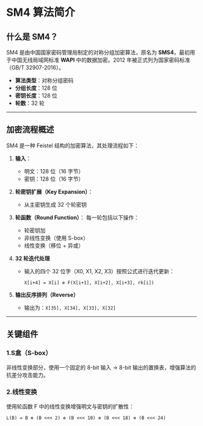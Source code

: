 # SM4 算法简介

## 什么是 SM4？

SM4 是由中国国家密码管理局制定的对称分组加密算法，原名为 **SMS4**，最初用于中国无线局域网标准 **WAPI** 中的数据加密。2012 年被正式列为国家密码标准（GB/T 32907-2016）。

- **算法类型**：对称分组密码
- **分组长度**：128 位
- **密钥长度**：128 位
- **轮数**：32 轮

---

##  加密流程概述

SM4 是一种 Feistel 结构的加密算法，其处理流程如下：

1. **输入**：
   - 明文：128 位（16 字节）
   - 密钥：128 位（16 字节）

2. **轮密钥扩展（Key Expansion）**：
   - 从主密钥生成 32 个轮密钥

3. **轮函数（Round Function）**：
   每一轮包括以下操作：
   - 轮密钥加
   - 非线性变换（使用 S-box）
   - 线性变换（移位 + 异或）

4. **32 轮迭代处理**
   - 输入的四个 32 位字（X0, X1, X2, X3）按照公式进行迭代更新：
     ```
     X[i+4] = X[i] ⊕ F(X[i+1], X[i+2], X[i+3], rk[i])
     ```

5. **输出反序排列（Reverse）**
   - 输出为：`X[35], X[34], X[33], X[32]`

---

## 关键组件

### 1.S盒（S-box）
非线性变换部分，使用一个固定的 8-bit 输入 → 8-bit 输出的置换表，增强算法的抗差分攻击能力。

### 2.线性变换
使用轮函数 F 中的线性变换增强明文与密钥的扩散性：
```text
L(B) = B ⊕ (B <<< 2) ⊕ (B <<< 10) ⊕ (B <<< 18) ⊕ (B <<< 24)

